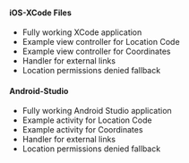
#### iOS-XCode Files
- Fully working XCode application
- Example view controller for Location Code
- Example view controller for Coordinates
- Handler for external links
- Location permissions denied fallback

#### Android-Studio
- Fully working Android Studio application
- Example activity for Location Code
- Example activity for Coordinates
- Handler for external links
- Location permissions denied fallback
